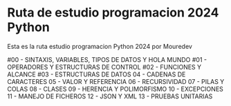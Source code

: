 # Ruta de estudio programacion 2024 Python

Esta es la ruta estudio programacion Python 2024 por Mouredev

#00 - SINTAXIS, VARIABLES, TIPOS DE DATOS Y HOLA MUNDO
#01 - OPERADORES Y ESTRUCTURAS DE CONTROL
#02 - FUNCIONES Y ALCANCE
#03 - ESTRUCTURAS DE DATOS
04 - CADENAS DE CARACTERES
05 - VALOR Y REFERENCIA
06 - RECURSIVIDAD
07 - PILAS Y COLAS
08 - CLASES
09 - HERENCIA Y POLIMORFISMO
10 - EXCEPCIONES
11 - MANEJO DE FICHEROS
12 - JSON Y XML
13 - PRUEBAS UNITARIAS
